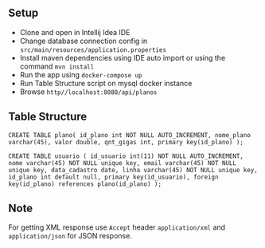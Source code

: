Setup
-----
- Clone and open in Intellij Idea IDE
- Change database connection config in `src/main/resources/application.properties`
- Install maven dependencies using IDE auto import or using the command ``mvn install``
- Run the app using ``docker-compose up``
- Run Table Structure script on mysql docker instance
- Browse ``http//localhost:8080/api/planos``

Table Structure
---------------


``CREATE TABLE plano(
    id_plano int NOT NULL AUTO_INCREMENT,
    nome_plano varchar(45),
    valor double,
    qnt_gigas int,
    primary key(id_plano)
  );``

``CREATE TABLE usuario (
  id_usuario int(11) NOT NULL AUTO_INCREMENT,
  nome varchar(45) NOT NULL unique key,
  email varchar(45) NOT NULL unique key,
  data_cadastro date,
  linha varchar(45) NOT NULL unique key,
  id_plano int default null,
  primary key(id_usuario),
  foreign key(id_plano) references plano(id_plano)
);``

Note
-----
For getting XML response use ``Accept`` header ``application/xml`` and ``application/json`` for JSON response.